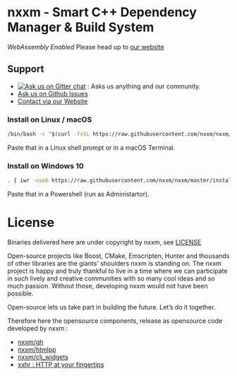 
# nxxm - Smart C++ Dependency Manager & Build System
*WebAssembly Enabled*
Please head up to [our website](https://nxxm.github.io/)

## Support
* [![Ask us on Gitter chat](https://badges.gitter.im/nxxm/community.svg)](https://gitter.im/nxxm/community) : Asks us anything and our community.
* [Ask us on Github Issues](https://github.com/nxxm/nxxm/issues/new)
* [Contact via our Website](https://nxxm.github.io)


### Install on Linux / macOS 

```sh
/bin/bash -c "$(curl -fsSL https://raw.githubusercontent.com/nxxm/nxxm/master/install/install_for_macos_linux.sh)"
```
Paste that in a Linux shell prompt or in a macOS Terminal.

### Install on Windows 10
```sh
. { iwr -useb https://raw.githubusercontent.com/nxxm/nxxm/master/install/install_for_windows.ps1 } | iex
```
Paste that in a Powershell (run as Administartor).


# License
Binaries delivered here are under copyright by nxxm, see [LICENSE](./LICENSE)

Open-source projects like Boost, CMake, Emscripten, Hunter and thousands of other libraries are the giants' shoulders nxxm is standing on. The nxxm project is happy and truly thankful to live in a time where we can participate in such lively and creative communities with so many cool ideas and so much passion. Without those, developing nxxm would not have been possible.

Open-source lets us take part in building the future. Let’s do it together.

Therefore here the opensource components, release as opensource code developed by nxxm : 
  * [nxxm/gh](https://github.com/nxxm/gh)
  * [nxxm/htmlpp](https://github.com/nxxm/htmlpp)
  * [nxxm/cli\_widgets](https://github.com/nxxm/cli_widgets)
  * [xxhr : HTTP at your fingertips](https://github.com/daminetreg/xxhr)
